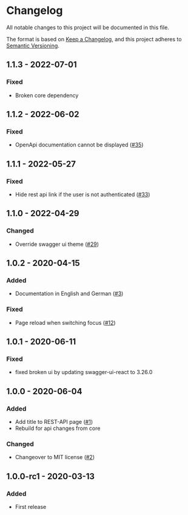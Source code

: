 # Changelog

All notable changes to this project will be documented in this file.

The format is based on [Keep a Changelog](https://keepachangelog.com/en/1.0.0/),
and this project adheres to [Semantic Versioning](https://semver.org/spec/v2.0.0.html).

## 1.1.3 - 2022-07-01
### Fixed
- Broken core dependency

## 1.1.2 - 2022-06-02
### Fixed
- OpenApi documentation cannot be displayed ([#35](https://github.com/scm-manager/scm-openapi-plugin/pull/35))

## 1.1.1 - 2022-05-27
### Fixed
- Hide rest api link if the user is not authenticated ([#33](https://github.com/scm-manager/scm-openapi-plugin/pull/33))

## 1.1.0 - 2022-04-29
### Changed
- Override swagger ui theme ([#29](https://github.com/scm-manager/scm-openapi-plugin/pull/29))

## 1.0.2 - 2020-04-15
### Added
- Documentation in English and German ([#3](https://github.com/scm-manager/scm-openapi-plugin/pull/3))

### Fixed
- Page reload when switching focus ([#12](https://github.com/scm-manager/scm-openapi-plugin/pull/12))

## 1.0.1 - 2020-06-11
### Fixed
- fixed broken ui by updating swagger-ui-react to 3.26.0

## 1.0.0 - 2020-06-04
### Added
- Add title to REST-API page ([#1](https://github.com/scm-manager/scm-openapi-plugin/pull/1))
- Rebuild for api changes from core

### Changed
- Changeover to MIT license ([#2](https://github.com/scm-manager/scm-openapi-plugin/pull/2))

## 1.0.0-rc1 - 2020-03-13
### Added
- First release

